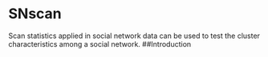 # SNscan
Scan statistics applied in social network data can be used to test the cluster characteristics among a social network.
##Introduction
